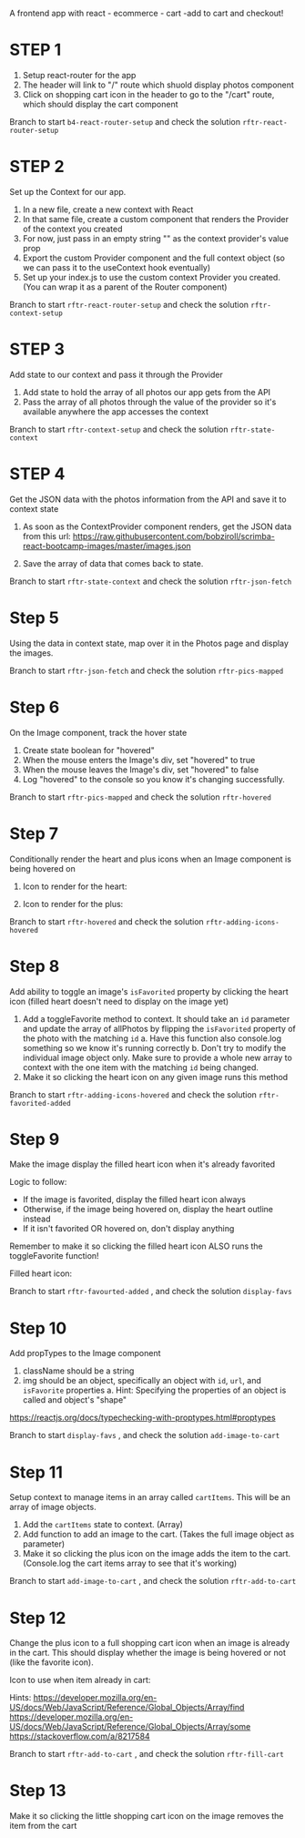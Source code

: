A frontend app with react - ecommerce - cart -add to cart and checkout!

# STEP 1 

1)  Setup react-router for the app
2) The header will link to "/" route which shuold display photos component
3) Click on shopping cart icon in the header to go to the "/cart" route, which should display the cart component

Branch to start `b4-react-router-setup` and check the solution `rftr-react-router-setup`    

# STEP 2

Set up the Context for our app.

1. In a new file, create a new context with React
2. In that same file, create a custom component that renders the Provider of the context you created
3. For now, just pass in an empty string "" as the context provider's value prop
4. Export the custom Provider component and the full context object (so we can pass it to the useContext hook eventually)
5. Set up your index.js to use the custom context Provider you created. (You can wrap it as a parent of the Router component)

Branch to start `rftr-react-router-setup`  and check the solution `rftr-context-setup`

# STEP 3

Add state to our context and pass it through the Provider

1. Add state to hold the array of all photos our app gets from the API
2. Pass the array of all photos through the value of the provider so it's available anywhere the app accesses the context


Branch to start `rftr-context-setup`  and check the solution `rftr-state-context`

# STEP 4

Get the JSON data with the photos information from the API and save it to context state

1. As soon as the ContextProvider component renders, get the JSON data from this url: 
https://raw.githubusercontent.com/bobziroll/scrimba-react-bootcamp-images/master/images.json

2. Save the array of data that comes back to state.

Branch to start `rftr-state-context` and check the solution `rftr-json-fetch`

# Step 5

Using the data in context state, map over it in the Photos page and display the images.

Branch to start `rftr-json-fetch` and check the solution
`rftr-pics-mapped` 

# Step 6

On the Image component, track the hover state

1. Create state boolean for "hovered"
2. When the mouse enters the Image's div, set "hovered" to true
3. When the mouse leaves the Image's div, set "hovered" to false
4. Log "hovered" to the console so you know it's changing successfully.


Branch to start `rftr-pics-mapped` and check the solution
`rftr-hovered` 

# Step 7


Conditionally render the heart and plus icons when an Image component is being hovered on

1. Icon to render for the heart:
<i className="ri-heart-line favorite"></i>

2. Icon to render for the plus:
<i className="ri-add-circle-line cart"></i>

Branch to start `rftr-hovered` and check the solution
`rftr-adding-icons-hovered` 

# Step 8

Add ability to toggle an image's `isFavorited` property by clicking the heart icon (filled heart doesn't need to display on the image yet)

1. Add a toggleFavorite method to context. It should take an `id` parameter and update the array of allPhotos by flipping the `isFavorited` property of the photo with the matching `id`
    a. Have this function also console.log something so we know it's running correctly
    b. Don't try to modify the individual image object only. Make sure to provide a whole new array to context with the one item with the matching `id` being changed.
2. Make it so clicking the heart icon on any given image runs this method

Branch to start `rftr-adding-icons-hovered` and check the solution
`rftr-favorited-added`

# Step 9


Make the image display the filled heart icon when it's already favorited

Logic to follow:
* If the image is favorited, display the filled heart icon always
* Otherwise, if the image being hovered on, display the heart outline instead
* If it isn't favorited OR hovered on, don't display anything

Remember to make it so clicking the filled heart icon ALSO runs the toggleFavorite function!

Filled heart icon:
<i className="ri-heart-fill favorite"></i>

Branch to start `rftr-favourted-added` , and check the solution `display-favs`
# Step 10


Add propTypes to the Image component

1. className should be a string
2. img should be an object, specifically an object with `id`, `url`, and `isFavorite` properties
    a. Hint: Specifying the properties of an object is called and object's "shape"

https://reactjs.org/docs/typechecking-with-proptypes.html#proptypes

Branch to start `display-favs` , and check the solution `add-image-to-cart`

# Step 11


Setup context to manage items in an array called `cartItems`. This will be an array of image objects.

1. Add the `cartItems` state to context. (Array)
2. Add function to add an image to the cart. (Takes the full image object as parameter)
3. Make it so clicking the plus icon on the image adds the item to the cart. (Console.log the cart items array to see that it's working)

 
 Branch to start `add-image-to-cart` , and check the solution `rftr-add-to-cart`

 # Step 12


Change the plus icon to a full shopping cart icon when an image is already in the cart. This should display whether the image is being hovered or not (like the favorite icon).

Icon to use when item already in cart:
<i className="ri-shopping-cart-fill cart"></i>

Hints: 
https://developer.mozilla.org/en-US/docs/Web/JavaScript/Reference/Global_Objects/Array/find
https://developer.mozilla.org/en-US/docs/Web/JavaScript/Reference/Global_Objects/Array/some
https://stackoverflow.com/a/8217584

Branch to start `rftr-add-to-cart` , and check the solution `rftr-fill-cart`

# Step 13

Make it so clicking the little shopping cart icon on the image removes the item from the cart